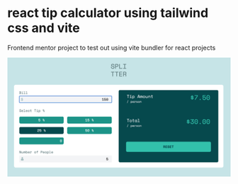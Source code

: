 # react tip calculator using tailwind css and vite
Frontend mentor project to test out using vite bundler for react projects

![project screenshot](/screenshot.png "project screenshot") 